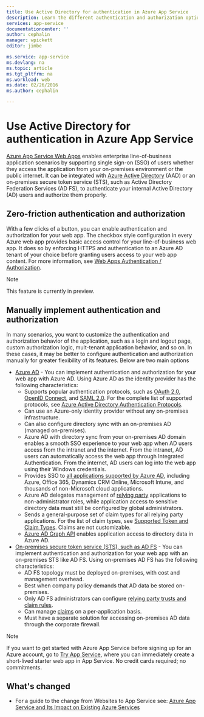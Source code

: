 ```yaml
---
title: Use Active Directory for authentication in Azure App Service
description: Learn the different authentication and authorization options for line-of-business applications that are deployed to Azure App Service Web Apps
services: app-service
documentationcenter: ''
author: cephalin
manager: wpickett
editor: jimbe

ms.service: app-service
ms.devlang: na
ms.topic: article
ms.tgt_pltfrm: na
ms.workload: web
ms.date: 02/26/2016
ms.author: cephalin

---
```

# Use Active Directory for authentication in Azure App Service
[Azure App Service Web Apps](http://go.microsoft.com/fwlink/?LinkId=529714) enables enterprise line-of-business application scenarios by supporting single sign-on (SSO) of users whether they access the application from your on-premises environment or the public internet. It can be integrated with [Azure Active Directory](https://azure.microsoft.com/services/active-directory/) (AAD) or an on-premises secure token service (STS), such as Active Directory Federation Services (AD FS), to authenticate your internal Active Directory (AD) users and authorize them properly.

## Zero-friction authentication and authorization
With a few clicks of a button, you can enable authentication and authorization for your web app. The checkbox style configuration in every Azure web app provides basic access control for your line-of-business web app. It does so by enforcing HTTPS and authentication to an Azure AD tenant of your choice before granting users access to your web app content. For more information, see [Web Apps Authentication / Authorization](https://azure.microsoft.com/blog/2014/11/13/azure-websites-authentication-authorization/).

> [!NOTE]
> This feature is currently in preview.
> 
> 

## Manually implement authentication and authorization
In many scenarios, you want to customize the authentication and authorization behavior of the application, such as a login and logout page, custom authorization logic, mult-tenant application behavior, and so on. In these cases, it may be better to configure authentication and authorization manually for greater flexibility of its features. Below are two main options  

* [Azure AD](web-sites-dotnet-lob-application-azure-ad.md) - You can implement authentication and authorization for your web app with Azure AD. Using Azure AD as the identity provider has the following characteristics:
  * Supports popular authentication protocols, such as [OAuth 2.0](http://oauth.net/2/), [OpenID Connect](http://openid.net/connect/), and [SAML 2.0](http://en.wikipedia.org/wiki/SAML_2.0). For the complete list of supported protocols, see [Azure Active Directory Authentication Protocols](http://msdn.microsoft.com/library/azure/dn151124.aspx).
  * Can use an Azure-only identity provider without any on-premises infrastructure.
  * Can also configure directory sync with an on-premises AD (managed on-premises).
  * Azure AD with directory sync from your on-premises AD domain enables a smooth SSO experience to your web app when AD users access from the intranet and the internet. From the intranet, AD users can automatically access the web app through Integrated Authentication. From the internet, AD users can log into the web app using their Windows credentials.
  * Provides SSO to [all applications supported by Azure AD](/marketplace/active-directory/), including Azure, Office 365, Dynamics CRM Online, Microsoft Intune, and thousands of non-Microsoft cloud applications. 
  * Azure AD delegates management of [relying party](http://en.wikipedia.org/wiki/Relying_party) applications to non-administrator roles, while application access to sensitive directory data must still be configured by global administrators.
  * Sends a general-purpose set of claim types for all relying party applications. For the list of claim types, see [Supported Token and Claim Types](http://msdn.microsoft.com/library/azure/dn195587.aspx). Claims are not customizable.
  * [Azure AD Graph API](http://msdn.microsoft.com/library/azure/hh974476.aspx) enables application access to directory data in Azure AD.
* [On-premises secure token service (STS), such as AD FS](web-sites-dotnet-lob-application-adfs.md) - You can implement authentication and authorization for your web app with an on-premises STS like AD FS. Using on-premises AD FS has the following characteristics:
  * AD FS topology must be deployed on-premises, with cost and management overhead.
  * Best when company policy demands that AD data be stored on-premises.
  * Only AD FS administrators can configure [relying party trusts and claim rules](http://technet.microsoft.com/library/dd807108.aspx).
  * Can manage [claims](http://technet.microsoft.com/library/ee913571.aspx) on a per-application basis.
  * Must have a separate solution for accessing on-premises AD data through the corporate firewall.

> [!NOTE]
> If you want to get started with Azure App Service before signing up for an Azure account, go to [Try App Service](http://go.microsoft.com/fwlink/?LinkId=523751), where you can immediately create a short-lived starter web app in App Service. No credit cards required; no commitments.
> 
> 

## What's changed
* For a guide to the change from Websites to App Service see: [Azure App Service and Its Impact on Existing Azure Services](http://go.microsoft.com/fwlink/?LinkId=529714)

